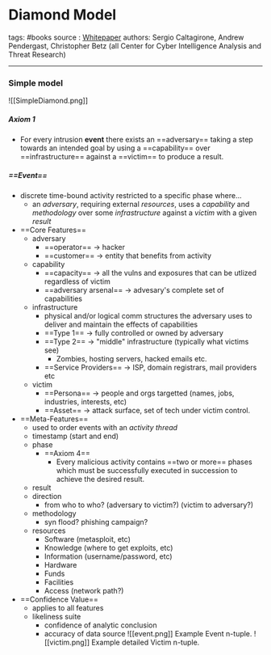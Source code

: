 # Diamond Model
tags: #books
source : [Whitepaper](https://www.activeresponse.org/wp-content/uploads/2013/07/diamond.pdf)
authors: Sergio Caltagirone, Andrew Pendergast, Christopher Betz (all Center for Cyber Intelligence Analysis and Threat Research)

---

 ### Simple model
 
![[SimpleDiamond.png]]

##### Axiom 1
- For every intrusion **event** there exists an ==adversary== taking a step towards an intended goal by using a ==capability== over ==infrastructure== against a ==victim== to produce a result.

##### ==Event==
- discrete time-bound activity restricted to a specific phase where...
	- an *adversary*, requiring external *resources*, uses a *capability* and *methodology* over some *infrastructure* against a *victim* with a given *result*
- ==Core Features==
	- adversary
		- ==operator== -> hacker
		- ==customer== -> entity that benefits from activity
	- capability
		- ==capacity== -> all the vulns and exposures that can be utlized regardless of victim
		- ==adversary arsenal== -> advesary's complete set of capabilities
	- infrastructure
		- physical and/or logical comm structures the adversary uses to deliver and maintain the effects of capabilities
		- ==Type 1== -> fully controlled or owned by adversary
		- ==Type 2== -> "middle" infrastructure (typically what victims see)
			- Zombies, hosting servers, hacked emails etc.
		- ==Service Providers== -> ISP, domain registrars, mail providers etc
	- victim
		- ==Persona== -> people and orgs targetted (names, jobs, industries, interests, etc)
		- ==Asset== -> attack surface, set of tech under victim control.
- ==Meta-Features== 
	- used to order events with an *activity thread*
	- timestamp (start and end)
	- phase
		- ==Axiom 4== 
			- Every malicious activity contains ==two or more== phases which must be successfully executed in succession to achieve the desired result.
	- result
	- direction
		- from who to who? (adversary to victim?) (victim to adversary?)
	- methodology
		- syn flood? phishing campaign?
	- resources
		- Software (metasploit, etc)
		- Knowledge (where to get exploits, etc)
		- Information (username/password, etc)
		- Hardware
		- Funds
		- Facilities
		- Access (network path?)
- ==Confidence Value==
	- applies to all features
	- likeliness suite
		- confidence of analytic conclusion
		- accuracy of data source
![[event.png]]
Example Event n-tuple.
![[victim.png]]
Example detailed Victim n-tuple.


